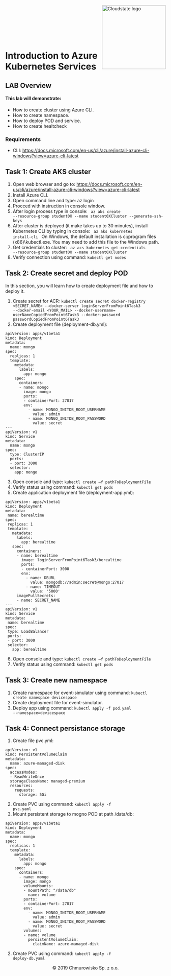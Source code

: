 <img src="https://avatars1.githubusercontent.com/u/47143554?s=400&u=7c55eeec6479b4ff59df7cad452501a41635b0e4&v=4" alt="Cloudstate logo" width="200" align="right">
<br><br>
<br><br>
<br><br>

# Introduction to Azure Kubernetes Services

## LAB Overview

#### This lab will demonstrate:
* How to create cluster using Azure CLI.
* How to create namespace.
* How to deploy POD and service.
* How to create healtcheck

### Requirements
* CLI: https://docs.microsoft.com/en-us/cli/azure/install-azure-cli-windows?view=azure-cli-latest

## Task 1: Create AKS cluster

1. Open web browser and go to: https://docs.microsoft.com/en-us/cli/azure/install-azure-cli-windows?view=azure-cli-latest 
2. Install Azure CLI. 
3. Open command line and type: az login 
4. Procced with instruction in console window. 
5. After login process type in console: <code> az aks create --resource-group student0X --name student0XCluster --generate-ssh-keys </code>
6. After cluster is deployed (it make takes up to 30 minutes), install Kubernetes CLI by typing in console: <code> az aks kubernetes install-cli </code> On Windows, the default installation is c:\program files (x86)\kubectl.exe. You may need to add this file to the Windows path. 
7. Get credentials to cluster: <code> az acs kubernetes get-credentials --resource-group student0X --name student0XCluster </code>
8. Verify connection using command: <code>kubectl get nodes </code>

## Task 2: Create secret and deploy POD

In this section, you will learn how to create deployment file and how to deploy it. 
 
1. Create secret for ACR: <code>kubectl create secret docker-registry <SECRET_NAME> --docker-server loginServerFromPoint6Task3 --docker-email <YOUR_MAIL> --docker-username= userNameCopiedFromPoint6Task3 --docker-password passwordCopiedFromPoint6Task3 </code>
2. Create deployment file (deployment-db.yml): 
```
apiVersion: apps/v1beta1 
kind: Deployment 
metadata: 
  name: mongo 
spec: 
  replicas: 1 
  template: 
    metadata: 
      labels: 
        app: mongo 
    spec: 
      containers: 
      - name: mongo 
        image: mongo 
        ports: 
        - containerPort: 27017 
        env:
          - name: MONGO_INITDB_ROOT_USERNAME
            value: admin
          - name: MONGO_INITDB_ROOT_PASSWORD
            value: secret
---
apiVersion: v1 
kind: Service 
metadata: 
  name: mongo 
spec: 
  type: ClusterIP 
  ports: 
  - port: 3000 
  selector: 
    app: mongo 
```
 3. Open console and type: <code>kubectl create –f pathToDeploymentFile </code>
 4. Verify status using command: <code>kubectl get pods</code>
 5. Create application deployment file (deployment-app.yml):
 ```
apiVersion: apps/v1beta1 
kind: Deployment 
metadata: 
  name: berealtime 
spec: 
  replicas: 1 
  template: 
    metadata: 
      labels: 
        app: berealtime 
    spec: 
      containers: 
      - name: berealtime 
        image: loginServerFromPoint6Task3/berealtime 
        ports: 
        - containerPort: 3000 
        env:
          - name: DBURL
            value: mongodb://admin:secret@mongo:27017
          - name: TIMEOUT
            value: '5000'
      imagePullSecrets: 
      - name: SECRET_NAME
---
apiVersion: v1 
kind: Service 
metadata: 
  name: berealtime 
spec: 
  type: LoadBalancer
  ports: 
  - port: 3000 
  selector: 
    app: berealtime 
```
 6. Open console and type: <code>kubectl create –f pathToDeploymentFile </code>
 7. Verify status using command: <code>kubectl get pods</code>

## Task 3: Create new namespace
1. Create namespace for event-simulator using command: <code>kubectl create namespace devicespace</code>
2. Create deployment file for event-simulator.
3. Deploy app using command: <code>kubectl apply -f pod.yaml --namespace=devicespace</code>

## Task 4: Connect persistance storage
1. Create file pvc.yml:
```
apiVersion: v1
kind: PersistentVolumeClaim
metadata:
  name: azure-managed-disk
spec:
  accessModes:
  - ReadWriteOnce
  storageClassName: managed-premium
  resources:
    requests:
      storage: 5Gi
```
2. Create PVC using command: <code>kubectl apply -f pvc.yaml</code>
3. Mount persistent storage to mogno POD at path /data/db:
```
apiVersion: apps/v1beta1 
kind: Deployment 
metadata: 
  name: mongo 
spec: 
  replicas: 1 
  template: 
    metadata: 
      labels: 
        app: mongo 
    spec: 
      containers: 
      - name: mongo 
        image: mongo 
        volumeMounts:
        - mountPath: "/data/db"
          name: volume
        ports: 
        - containerPort: 27017 
        env:
          - name: MONGO_INITDB_ROOT_USERNAME
            value: admin
          - name: MONGO_INITDB_ROOT_PASSWORD
            value: secret
        volumes:
        - name: volume
          persistentVolumeClaim:
            claimName: azure-managed-disk
```
2. Create PVC using command: <code>kubectl apply -f deploy-db.yaml</code>
<center><p>&copy; 2019 Chmurowisko Sp. z o.o.<p></center>
